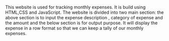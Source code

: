 This website is used for tracking monthly expenses. It is build using HTML,CSS and JavaScript. The website is divided into two main section: the above section is to input the expense description , category of expense and the amount and the below section is for output purpose. It will display the expense in a row format so that we can keep a tally of our monthly expenses.